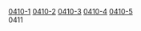 [0410-1](https://cdn.jsdelivr.net/gh/catend/1/0410/ghjns.7z.001)  [0410-2](https://cdn.jsdelivr.net/gh/catend/1/0410/ghjns.7z.002)  [0410-3](https://cdn.jsdelivr.net/gh/catend/1/0410/ghjns.7z.003)  [0410-4](https://cdn.jsdelivr.net/gh/catend/1/0410/ghjns.7z.004)  [0410-5](https://cdn.jsdelivr.net/gh/catend/1/0410/ghjns.7z.005)  
0411
